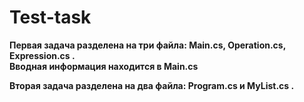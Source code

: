# Test-task
<b>Первая задача<b> разделена на три файла: Main.cs, Operation.cs, Expression.cs .<br>
Вводная информация находится в Main.cs

<b>Вторая задача<b> разделена на два файла: Program.cs и MyList.cs .
